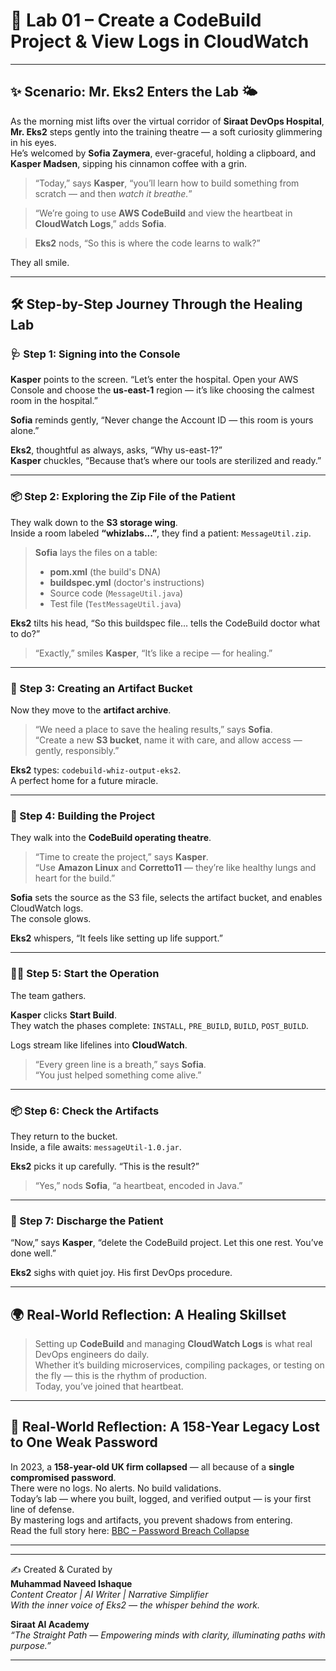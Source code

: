 # 🌷 Lab 01 – Create a CodeBuild Project & View Logs in CloudWatch

---

## ✨ Scenario: Mr. Eks2 Enters the Lab 🌤️

As the morning mist lifts over the virtual corridor of **Siraat DevOps Hospital**,  
**Mr. Eks2** steps gently into the training theatre — a soft curiosity glimmering in his eyes.  
He’s welcomed by **Sofia Zaymera**, ever-graceful, holding a clipboard, and **Kasper Madsen**, sipping his cinnamon coffee with a grin.

> “Today,” says **Kasper**, “you’ll learn how to build something from scratch — and then *watch it breathe.*”

> “We’re going to use **AWS CodeBuild** and view the heartbeat in **CloudWatch Logs**,” adds **Sofia**.

> **Eks2** nods, “So this is where the code learns to walk?”

They all smile.

---

## 🛠️ Step-by-Step Journey Through the Healing Lab

### 🩺 Step 1: Signing into the Console

**Kasper** points to the screen. “Let’s enter the hospital. Open your AWS Console and choose the **us-east-1** region — it’s like choosing the calmest room in the hospital.”

**Sofia** reminds gently, “Never change the Account ID — this room is yours alone.”

**Eks2**, thoughtful as always, asks, “Why us-east-1?”  
**Kasper** chuckles, “Because that’s where our tools are sterilized and ready.”

---

### 📦 Step 2: Exploring the Zip File of the Patient

They walk down to the **S3 storage wing**.  
Inside a room labeled **“whizlabs...”**, they find a patient: `MessageUtil.zip`.

> **Sofia** lays the files on a table:  
> - **pom.xml** (the build's DNA)  
> - **buildspec.yml** (doctor's instructions)  
> - Source code (`MessageUtil.java`)  
> - Test file (`TestMessageUtil.java`)

**Eks2** tilts his head, “So this buildspec file… tells the CodeBuild doctor what to do?”

> “Exactly,” smiles **Kasper**, “It’s like a recipe — for healing.”

---

### 🧺 Step 3: Creating an Artifact Bucket

Now they move to the **artifact archive**.

> “We need a place to save the healing results,” says **Sofia**.  
> “Create a new **S3 bucket**, name it with care, and allow access — gently, responsibly.”

**Eks2** types: `codebuild-whiz-output-eks2`.  
A perfect home for a future miracle.

---

### 🧱 Step 4: Building the Project

They walk into the **CodeBuild operating theatre**.

> “Time to create the project,” says **Kasper**.  
> “Use **Amazon Linux** and **Corretto11** — they’re like healthy lungs and heart for the build.”

**Sofia** sets the source as the S3 file, selects the artifact bucket, and enables CloudWatch logs.  
The console glows.

**Eks2** whispers, “It feels like setting up life support.”

---

### 🏃‍♂️ Step 5: Start the Operation

The team gathers.

**Kasper** clicks **Start Build**.  
They watch the phases complete: `INSTALL`, `PRE_BUILD`, `BUILD`, `POST_BUILD`.

Logs stream like lifelines into **CloudWatch**.

> “Every green line is a breath,” says **Sofia**.  
> “You just helped something come alive.”

---

### 📦 Step 6: Check the Artifacts

They return to the bucket.  
Inside, a file awaits: `messageUtil-1.0.jar`.

**Eks2** picks it up carefully. “This is the result?”

> “Yes,” nods **Sofia**, “a heartbeat, encoded in Java.”

---

### 🧼 Step 7: Discharge the Patient

“Now,” says **Kasper**, “delete the CodeBuild project. Let this one rest. You’ve done well.”

**Eks2** sighs with quiet joy. His first DevOps procedure.

---

## 🌍 Real-World Reflection: A Healing Skillset

> Setting up **CodeBuild** and managing **CloudWatch Logs** is what real DevOps engineers do daily.  
Whether it’s building microservices, compiling packages, or testing on the fly — this is the rhythm of production.  
Today, you’ve joined that heartbeat.

---

## 🔐 Real-World Reflection: A 158-Year Legacy Lost to One Weak Password

In 2023, a **158-year-old UK firm collapsed** — all because of a **single compromised password**.  
There were no logs. No alerts. No build validations.  
Today’s lab — where you built, logged, and verified output — is your first line of defense.  
By mastering logs and artifacts, you prevent shadows from entering.  
Read the full story here: [BBC – Password Breach Collapse](https://www.bbc.com/news/articles/cx2gx28815wo)

---

________________________________________  
✍️ Created & Curated by  
**Muhammad Naveed Ishaque**  
_Content Creator | AI Writer | Narrative Simplifier_  
_With the inner voice of Eks2 — the whisper behind the work._

**Siraat AI Academy**  
_“The Straight Path — Empowering minds with clarity, illuminating paths with purpose.”_  
________________________________________
